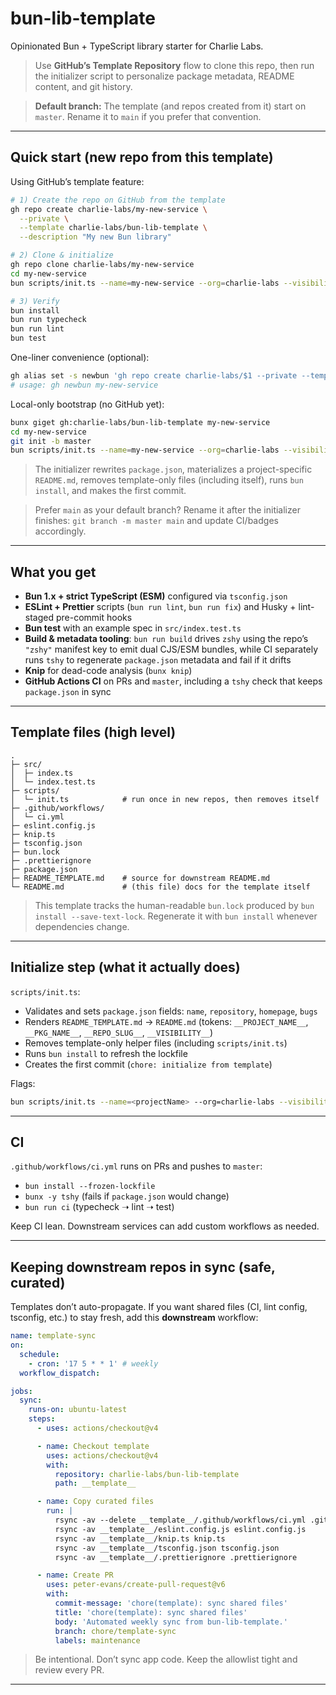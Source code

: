 # bun-lib-template

Opinionated Bun + TypeScript library starter for Charlie Labs.

> Use **GitHub’s Template Repository** flow to clone this repo, then run the initializer script to personalize package metadata, README content, and git history.

> **Default branch:** The template (and repos created from it) start on `master`. Rename it to `main` if you prefer that convention.

---

## Quick start (new repo from this template)

Using GitHub’s template feature:

```bash
# 1) Create the repo on GitHub from the template
gh repo create charlie-labs/my-new-service \
  --private \
  --template charlie-labs/bun-lib-template \
  --description "My new Bun library"

# 2) Clone & initialize
gh repo clone charlie-labs/my-new-service
cd my-new-service
bun scripts/init.ts --name=my-new-service --org=charlie-labs --visibility=private

# 3) Verify
bun install
bun run typecheck
bun run lint
bun test
```

One-liner convenience (optional):

```bash
gh alias set -s newbun 'gh repo create charlie-labs/$1 --private --template charlie-labs/bun-lib-template && gh repo clone charlie-labs/$1 && cd $1 && bun scripts/init.ts --name=$1 --org=charlie-labs --visibility=private'
# usage: gh newbun my-new-service
```

Local-only bootstrap (no GitHub yet):

```bash
bunx giget gh:charlie-labs/bun-lib-template my-new-service
cd my-new-service
git init -b master
bun scripts/init.ts --name=my-new-service --org=charlie-labs --visibility=private
```

> The initializer rewrites `package.json`, materializes a project-specific `README.md`, removes template-only files (including itself), runs `bun install`, and makes the first commit.

> Prefer `main` as your default branch? Rename it after the initializer finishes: `git branch -m master main` and update CI/badges accordingly.

---

## What you get

- **Bun 1.x + strict TypeScript (ESM)** configured via `tsconfig.json`
- **ESLint + Prettier** scripts (`bun run lint`, `bun run fix`) and Husky + lint-staged pre-commit hooks
- **Bun test** with an example spec in `src/index.test.ts`
- **Build & metadata tooling**: `bun run build` drives `zshy` using the repo’s `"zshy"` manifest key to emit dual CJS/ESM bundles, while CI separately runs `tshy` to regenerate `package.json` metadata and fail if it drifts
- **Knip** for dead-code analysis (`bunx knip`)
- **GitHub Actions CI** on PRs and `master`, including a `tshy` check that keeps `package.json` in sync

---

## Template files (high level)

```
.
├─ src/
│  ├─ index.ts
│  └─ index.test.ts
├─ scripts/
│  └─ init.ts            # run once in new repos, then removes itself
├─ .github/workflows/
│  └─ ci.yml
├─ eslint.config.js
├─ knip.ts
├─ tsconfig.json
├─ bun.lock
├─ .prettierignore
├─ package.json
├─ README_TEMPLATE.md    # source for downstream README.md
└─ README.md             # (this file) docs for the template itself
```

> This template tracks the human-readable `bun.lock` produced by `bun install --save-text-lock`. Regenerate it with `bun install` whenever dependencies change.

---

## Initialize step (what it actually does)

`scripts/init.ts`:

- Validates and sets `package.json` fields: `name`, `repository`, `homepage`, `bugs`
- Renders `README_TEMPLATE.md` → `README.md` (tokens: `__PROJECT_NAME__`, `__PKG_NAME__`, `__REPO_SLUG__`, `__VISIBILITY__`)
- Removes template-only helper files (including `scripts/init.ts`)
- Runs `bun install` to refresh the lockfile
- Creates the first commit (`chore: initialize from template`)

Flags:

```bash
bun scripts/init.ts --name=<projectName> --org=charlie-labs --visibility=private
```

---

## CI

`.github/workflows/ci.yml` runs on PRs and pushes to `master`:

- `bun install --frozen-lockfile`
- `bunx -y tshy` (fails if `package.json` would change)
- `bun run ci` (typecheck ➝ lint ➝ test)

Keep CI lean. Downstream services can add custom workflows as needed.

---

## Keeping downstream repos in sync (safe, curated)

Templates don’t auto-propagate. If you want shared files (CI, lint config, tsconfig, etc.) to stay fresh, add this **downstream** workflow:

```yaml
name: template-sync
on:
  schedule:
    - cron: '17 5 * * 1' # weekly
  workflow_dispatch:

jobs:
  sync:
    runs-on: ubuntu-latest
    steps:
      - uses: actions/checkout@v4

      - name: Checkout template
        uses: actions/checkout@v4
        with:
          repository: charlie-labs/bun-lib-template
          path: __template__

      - name: Copy curated files
        run: |
          rsync -av --delete __template__/.github/workflows/ci.yml .github/workflows/ci.yml
          rsync -av __template__/eslint.config.js eslint.config.js
          rsync -av __template__/knip.ts knip.ts
          rsync -av __template__/tsconfig.json tsconfig.json
          rsync -av __template__/.prettierignore .prettierignore

      - name: Create PR
        uses: peter-evans/create-pull-request@v6
        with:
          commit-message: 'chore(template): sync shared files'
          title: 'chore(template): sync shared files'
          body: 'Automated weekly sync from bun-lib-template.'
          branch: chore/template-sync
          labels: maintenance
```

> Be intentional. Don’t sync app code. Keep the allowlist tight and review every PR.

---

